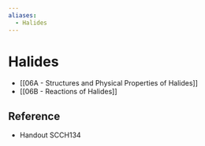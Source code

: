 ```yaml
---
aliases:
  - Halides
---
```


# Halides

- [[06A - Structures and Physical Properties of Halides]]
- [[06B - Reactions of Halides]]

## Reference

- Handout SCCH134
